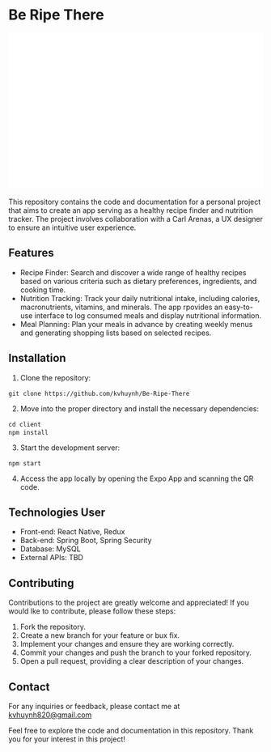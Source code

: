 # Be Ripe There

![alt text]("/../client/src/images/splash-page/logo-4x.png#gh-dark-mode-only "Title")
<!-- ![alt text]("/../client/src/images/splash-page/light-logo-4x.png#gh-light-mode-only "Title") -->
<!-- ![alt text]("/../client/src/images/splash-page/light-logo-4x.png#gh-light-mode-only "Title") -->



This repository contains the code and documentation for a personal project that aims to create an app serving as a healthy recipe finder and nutrition tracker. The project involves collaboration with a Carl Arenas, a UX designer to ensure an intuitive user experience.

## Features
- Recipe Finder: Search and discover a wide range of healthy recipes based on various criteria such as dietary preferences, ingredients, and cooking time.
- Nutrition Tracking: Track your daily nutritional intake, including calories, macronutrients, vitamins, and minerals. The app rpovides an easy-to-use interface to log consumed meals and display nutritional information.
- Meal Planning: Plan your meals in advance by creating weekly menus and generating shopping lists based on selected recipes. 

## Installation

1. Clone the repository:
``` shell
git clone https://github.com/kvhuynh/Be-Ripe-There
```

2. Move into the proper directory and install the necessary dependencies:
``` shell
cd client
npm install
```

3. Start the development server:
``` shell
npm start
```

4. Access the app locally by opening the Expo App and scanning the QR code.

## Technologies User
- Front-end: React Native, Redux
- Back-end: Spring Boot, Spring Security
- Database: MySQL
- External APIs: TBD

## Contributing
Contributions to the project are greatly welcome and appreciated! If you would lke to contribute, please follow these steps:

1. Fork the repository.
2. Create a new branch for your feature or bux fix.
3. Implement your changes and ensure they are working correctly.
4. Commit your changes and push the branch to your forked repository.
5. Open a pull request, providing a clear description of your changes.

## Contact
For any inquiries or feedback, please contact me at kvhuynh820@gmail.com

Feel free to explore the code and documentation in this repository. Thank you for your interest in this project!